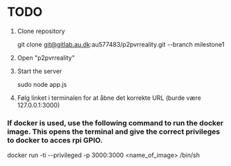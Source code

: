 # TODO

1. Clone repository

   git clone git@gitlab.au.dk:au577483/p2pvrreality.git --branch milestone1

2. Open "p2pvrreality"

3. Start the server

   sudo node app.js

4. Følg linket i terminalen for at åbne det korrekte URL (burde være 127.0.0.1:3000)



### If docker is used, use the following command to run the docker image. This opens the terminal and give the correct privileges to docker to acces rpi GPIO.

   docker run -ti --privileged -p 3000:3000 <name_of_image> /bin/sh